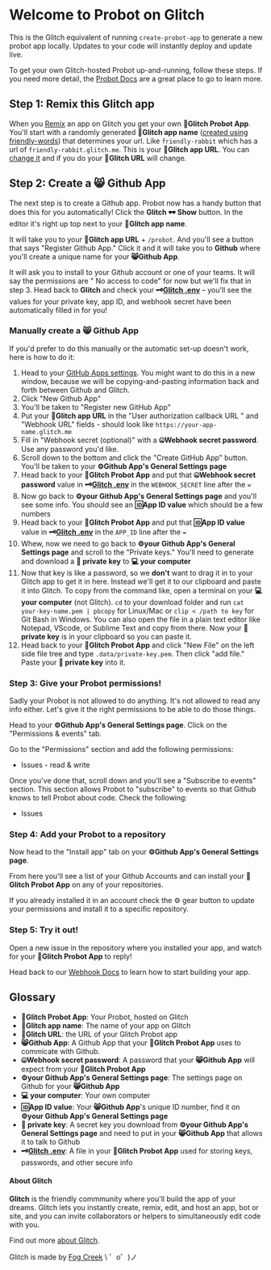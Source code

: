 Welcome to Probot on Glitch
=========================

This is the Glitch equivalent of running `create-probot-app` to generate a new probot app locally. Updates to your code will instantly deploy and update live.

To get your own Glitch-hosted Probot up-and-running, follow these steps. If you need more detail, the [Probot Docs](https://probot.github.io/docs/development/#configuring-a-github-app) are a great place to go to learn more.



## Step 1: Remix this Glitch app
When you [Remix](https://glitch.com/help/remix/) an app on Glitch you get your own **🤖Glitch Probot App**. You'll start with a randomly generated **🎏Glitch app name** ([created using friendly-words](https://friendly-words.glitch.me/)) that determines your url. Like `friendly-rabbit` which has a url of `friendly-rabbit.glitch.me`. This is your **🐠Glitch app URL**. You can [change it](https://glitch.com/help/how-do-i-change-my-projects-name-description-avatar/) and if you do your **🐠Glitch URL** will change. 


## Step 2: Create a 😸 Github App
The next step is to create a Github app. Probot now has a handy button that does this for you automatically! Click the **Glitch 🕶 Show** button. In the editor it's right up top next to your  **🎏Glitch app name**.

It will take you to your **🐠Glitch app URL** + `/probot`. And you'll see a button that says "Register Github App." Click it and it will take you to **Github** where you'll create a unique name for your **😸Github App**.

It will ask you to install to your Github account or one of your teams. It will say the permissions are " No access to code" for now but we'll fix that in step 3. Head back to **Glitch** and check your **🗝[Glitch .env](https://glitch.com/help/env/)** – you'll see the values for your private key, app ID, and webhook secret have been automatically filled in for you!


### Manually create a 😸 Github App 
If you'd prefer to do this manually or the automatic set-up doesn't work, here is how to do it: 

1. Head to your [GitHub Apps settings](https://github.com/settings/apps). You might want to do this in a new window, because we will be copying-and-pasting information back and forth between Github and Glitch.
2. Click "New Github App"
3. You'll be taken to "Register new GitHub App"
4. Put your **🐠Glitch app URL** in the "User authorization callback URL
" and "Webhook URL" fields - should look like `https://your-app-name.glitch.me`
5. Fill in "Webhook secret (optional)" with a **🤐Webhook secret password**. Use any password you'd like. 
6. Scroll down to the bottom and click the "Create GitHub App" button. You'll be taken to your **⚙️Github App's General Settings page**
7. Head back to your **🤖Glitch Probot App** and put that **🤐Webhook secret password** value in **🗝[Glitch .env](https://glitch.com/help/env/)** in the `WEBHOOK_SECRET` line after the `=`
8. Now go back to **⚙️your Github App's General Settings page** and you'll see some info. You should see an **🆔App ID value** which should be a few numbers
9. Head back to your **🤖Glitch Probot App** and put that **🆔App ID value** value in **🗝[Glitch .env](https://glitch.com/help/env/)** in the `APP_ID` line after the `=`
10. Whew, now we need to go back to **⚙️your Github App's General Settings page** and scroll to the "Private keys." You'll need to generate and download a **🔑 private key** to **💻  your computer**
11. Now that key is like a password, so we **don't** want to drag it in to your Glitch app to get it in here. Instead we'll get it to our clipboard and paste it into Glitch. To copy from the command like, open a terminal on your **💻 your computer** (not Glitch). `cd` to your download folder  and run `cat your-key-name.pem | pbcopy` for Linux/Mac or `clip < /path to key` for Git Bash in Windows. You can also open the file in a plain text editor like Notepad, VScode, or Sublime Text and copy from there. Now your **🔑 private key** is in your clipboard so you can paste it.
12. Head back to your **🤖Glitch Probot App** and click "New File" on the left side file tree and type `.data/private-key.pem`. Then click "add file." Paste your  **🔑 private key** into it. 

### Step 3: Give your Probot permissions! 
Sadly your Probot is not allowed to do anything. It's not allowed to read any info either. Let's give it the right permissions to be able to do those things. 

Head to your **⚙️Github App's General Settings page**. Click on the "Permissions & events" tab. 

Go to the "Permissions" section and add the following permissions:
- Issues - read & write 

Once you've done that, scroll down and you'll see a "Subscribe to events" section. This section allows Probot to "subscribe" to events so that Github knows to tell Probot about code. Check the following:
- Issues

### Step 4: Add your Probot to a repository
Now head to the "Install app" tab on your  **⚙️Github App's General Settings page**. 

From here you'll see a list of your Github Accounts and can install your **🤖Glitch Probot App** on any of your repositories. 

If you already installed it in an account check the ⚙️ gear button to update your permissions and install it to a specific repository. 

### Step 5: Try it out! 
Open a new issue in the repository where you installed your app, and watch for your **🤖Glitch Probot App** to reply!

Head back to our [Webhook Docs](https://probot.github.io/docs/webhooks/) to learn how to start building your app.

## Glossary 
- **🤖Glitch Probot App**: Your Probot, hosted on Glitch
- **🎏Glitch app name**: The name of your app on Glitch
- **🐠Glitch URL**: the URL of your Glitch Probot app
- **😸Github App**: A Github App that your **🤖Glitch Probot App** uses to commicate with Github.
- **🤐Webhook secret password**: A password that your **😸Github App** will expect from your **🤖Glitch Probot App**
- **⚙️your Github App's General Settings page**: The settings page on Github for your **😸Github App**
- **💻 your computer**: Your own computer
- **🆔App ID value**: Your **😸Github App**'s unique ID number, find it on **⚙️your Github App's General Settings page**
- **🔑 private key**: A secret key you download from **⚙️your Github App's General Settings page** and need to put in your **😸Github App** that allows it to talk to Github 
- **🗝[Glitch .env](https://glitch.com/help/env/)**: A file in your **🤖Glitch Probot App** used for storing keys, passwords, and other secure info
      
#### About Glitch

**Glitch** is the friendly commmunity where you'll build the app of your dreams. Glitch lets you instantly create, remix, edit, and host an app, bot or site, and you can invite collaborators or helpers to simultaneously edit code with you.

Find out more [about Glitch](https://glitch.com/about).

Glitch is made by [Fog Creek](https://fogcreek.com/)
\ ゜o゜)ノ
